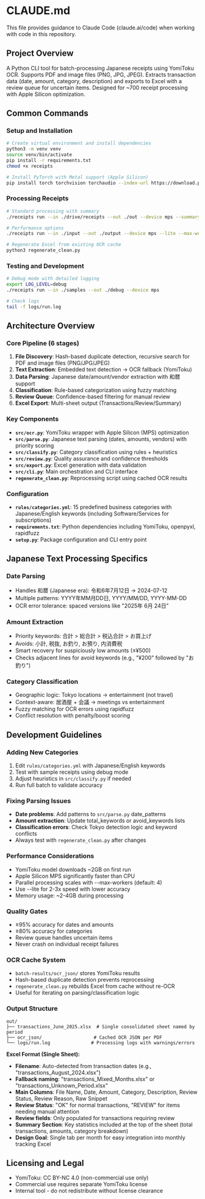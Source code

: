 # CLAUDE.md

This file provides guidance to Claude Code (claude.ai/code) when working with code in this repository.

## Project Overview

A Python CLI tool for batch-processing Japanese receipts using YomiToku OCR. Supports PDF and image files (PNG, JPG, JPEG). Extracts transaction data (date, amount, category, description) and exports to Excel with a review queue for uncertain items. Designed for ~700 receipt processing with Apple Silicon optimization.

## Common Commands

### Setup and Installation
```bash
# Create virtual environment and install dependencies
python3 -m venv venv
source venv/bin/activate
pip install -r requirements.txt
chmod +x receipts

# Install PyTorch with Metal support (Apple Silicon)
pip install torch torchvision torchaudio --index-url https://download.pytorch.org/whl/cpu
```

### Processing Receipts
```bash
# Standard processing with summary
./receipts run --in ./drive/receipts --out ./out --device mps --summary

# Performance options
./receipts run --in ./input --out ./output --device mps --lite --max-workers 8

# Regenerate Excel from existing OCR cache
python3 regenerate_clean.py
```

### Testing and Development
```bash
# Debug mode with detailed logging
export LOG_LEVEL=debug
./receipts run --in ./samples --out ./debug --device mps

# Check logs
tail -f logs/run.log
```

## Architecture Overview

### Core Pipeline (6 stages)
1. **File Discovery**: Hash-based duplicate detection, recursive search for PDF and image files (PNG/JPG/JPEG)
2. **Text Extraction**: Embedded text detection → OCR fallback (YomiToku)  
3. **Data Parsing**: Japanese date/amount/vendor extraction with 和暦 support
4. **Classification**: Rule-based categorization using fuzzy matching
5. **Review Queue**: Confidence-based filtering for manual review
6. **Excel Export**: Multi-sheet output (Transactions/Review/Summary)

### Key Components
- **`src/ocr.py`**: YomiToku wrapper with Apple Silicon (MPS) optimization
- **`src/parse.py`**: Japanese text parsing (dates, amounts, vendors) with priority scoring
- **`src/classify.py`**: Category classification using rules + heuristics 
- **`src/review.py`**: Quality assurance and confidence thresholds
- **`src/export.py`**: Excel generation with data validation
- **`src/cli.py`**: Main orchestration and CLI interface
- **`regenerate_clean.py`**: Reprocessing script using cached OCR results

### Configuration
- **`rules/categories.yml`**: 15 predefined business categories with Japanese/English keywords (including Software/Services for subscriptions)
- **`requirements.txt`**: Python dependencies including YomiToku, openpyxl, rapidfuzz
- **`setup.py`**: Package configuration and CLI entry point

## Japanese Text Processing Specifics

### Date Parsing
- Handles 和暦 (Japanese era): 令和6年7月12日 → 2024-07-12
- Multiple patterns: YYYY年MM月DD日, YYYY/MM/DD, YYYY-MM-DD
- OCR error tolerance: spaced versions like "2025年 6月 24日"

### Amount Extraction  
- Priority keywords: 合計 > 総合計 > 税込合計 > お買上げ
- Avoids: 小計, 税抜, お釣り, お預り, 内消費税
- Smart recovery for suspiciously low amounts (≤¥500)
- Checks adjacent lines for avoid keywords (e.g., "¥200" followed by "お釣り")

### Category Classification
- Geographic logic: Tokyo locations → entertainment (not travel)
- Context-aware: 居酒屋 + 会議 → meetings vs entertainment
- Fuzzy matching for OCR errors using rapidfuzz
- Conflict resolution with penalty/boost scoring

## Development Guidelines

### Adding New Categories
1. Edit `rules/categories.yml` with Japanese/English keywords
2. Test with sample receipts using debug mode
3. Adjust heuristics in `src/classify.py` if needed
4. Run full batch to validate accuracy

### Fixing Parsing Issues
- **Date problems**: Add patterns to `src/parse.py` date_patterns
- **Amount extraction**: Update total_keywords or avoid_keywords lists
- **Classification errors**: Check Tokyo detection logic and keyword conflicts
- Always test with `regenerate_clean.py` after changes

### Performance Considerations
- YomiToku model downloads ~2GB on first run
- Apple Silicon MPS significantly faster than CPU
- Parallel processing scales with --max-workers (default: 4)
- Use --lite for 2-3x speed with lower accuracy
- Memory usage: ~2-4GB during processing

### Quality Gates
- ≥95% accuracy for dates and amounts
- ≥80% accuracy for categories  
- Review queue handles uncertain items
- Never crash on individual receipt failures

### OCR Cache System
- `batch-results/ocr_json/` stores YomiToku results
- Hash-based duplicate detection prevents reprocessing
- `regenerate_clean.py` rebuilds Excel from cache without re-OCR
- Useful for iterating on parsing/classification logic

### Output Structure
```
out/
├── transactions_June_2025.xlsx  # Single consolidated sheet named by period
├── ocr_json/                   # Cached OCR JSON per PDF
└── logs/run.log               # Processing logs with warnings/errors
```

**Excel Format (Single Sheet):**
- **Filename**: Auto-detected from transaction dates (e.g., "transactions_August_2024.xlsx")
- **Fallback naming**: "transactions_Mixed_Months.xlsx" or "transactions_Unknown_Period.xlsx" 
- **Main Columns**: File Name, Date, Amount, Category, Description, Review Status, Review Reason, Raw Snippet
- **Review Status**: "OK" for normal transactions, "REVIEW" for items needing manual attention  
- **Review fields**: Only populated for transactions requiring review
- **Summary Section**: Key statistics included at the top of the sheet (total transactions, amounts, category breakdown)
- **Design Goal**: Single tab per month for easy integration into monthly tracking Excel

## Licensing and Legal
- YomiToku: CC BY-NC 4.0 (non-commercial use only)
- Commercial use requires separate YomiToku license
- Internal tool - do not redistribute without license clearance